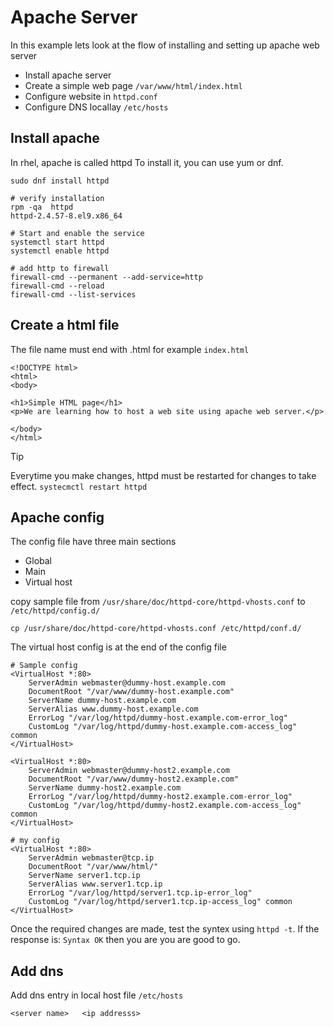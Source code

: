 # Apache Server
In this example lets look at the flow of installing and  setting up apache web server 
- Install apache server
- Create a simple web page `/var/www/html/index.html`
- Configure website in `httpd.conf`
- Configure DNS locallay `/etc/hosts`

## Install apache 
In rhel, apache is called httpd
To install it, you can use yum or dnf.
```
sudo dnf install httpd

# verify installation
rpm -qa  httpd
httpd-2.4.57-8.el9.x86_64

# Start and enable the service
systemctl start httpd
systemctl enable httpd

# add http to firewall
firewall-cmd --permanent --add-service=http
firewall-cmd --reload
firewall-cmd --list-services

```
## Create a html file 

The file name must end with .html for example `index.html`
```
<!DOCTYPE html>
<html>
<body>

<h1>Simple HTML page</h1>
<p>We are learning how to host a web site using apache web server.</p>

</body>
</html>
```
> [!TIP]
> Everytime you make changes, httpd must be restarted for changes to take effect. `systecmctl restart httpd`

## Apache config
The config file have three main sections 
- Global
- Main
- Virtual host

copy sample file from `/usr/share/doc/httpd-core/httpd-vhosts.conf` to `/etc/httpd/config.d/`
```
cp /usr/share/doc/httpd-core/httpd-vhosts.conf /etc/httpd/conf.d/
```
The virtual host config is at the end of the config file

```
# Sample config
<VirtualHost *:80>
    ServerAdmin webmaster@dummy-host.example.com
    DocumentRoot "/var/www/dummy-host.example.com"
    ServerName dummy-host.example.com
    ServerAlias www.dummy-host.example.com
    ErrorLog "/var/log/httpd/dummy-host.example.com-error_log"
    CustomLog "/var/log/httpd/dummy-host.example.com-access_log" common
</VirtualHost>

<VirtualHost *:80>
    ServerAdmin webmaster@dummy-host2.example.com
    DocumentRoot "/var/www/dummy-host2.example.com"
    ServerName dummy-host2.example.com
    ErrorLog "/var/log/httpd/dummy-host2.example.com-error_log"
    CustomLog "/var/log/httpd/dummy-host2.example.com-access_log" common
</VirtualHost>

```
```
# my config
<VirtualHost *:80>
    ServerAdmin webmaster@tcp.ip
    DocumentRoot "/var/www/html/"
    ServerName server1.tcp.ip
    ServerAlias www.server1.tcp.ip
    ErrorLog "/var/log/httpd/server1.tcp.ip-error_log"
    CustomLog "/var/log/httpd/server1.tcp.ip-access_log" common
</VirtualHost>
```

Once the required changes are made, test the syntex using `httpd -t`. If the response is: `Syntax OK` then you are you are good to go.

## Add dns
Add dns entry in local host file `/etc/hosts`
```
<server name>   <ip addresss>
```